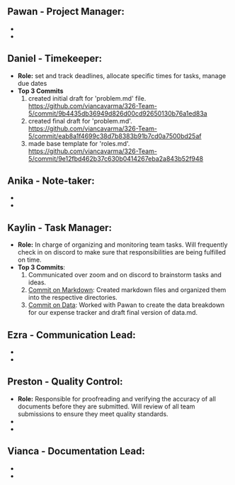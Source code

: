 
Pawan - Project Manager: 
  - 
  -
  -
## Daniel - Timekeeper: 
- **Role:** set and track deadlines, allocate specific times for tasks, manage due dates
- **Top 3 Commits**
  1. created initial draft for 'problem.md' file. https://github.com/viancavarma/326-Team-5/commit/9b4435db36949d826d00cd92650130b76a1ed83a
  2. created final draft for 'problem.md'. https://github.com/viancavarma/326-Team-5/commit/eab8a1f4699c38d7b8383b91b7cd0a7500bd25af
  3. made base template for 'roles.md'. https://github.com/viancavarma/326-Team-5/commit/9e12fbd462b37c630b0414267eba2a843b52f948

Anika - Note-taker: 
  -
  -
  -
## Kaylin - Task Manager:
  - **Role:** In charge of organizing and monitoring team tasks. Will frequently check in on discord to make sure that responsibilities are being fulfilled on time.
  - **Top 3 Commits**:
    1. Communicated over zoom and on discord to brainstorm tasks and ideas. 
    2. [Commit on Markdown](https://github.com/viancavarma/326-Team-5/commit/c2fa8de23c862337b968f6fdbe04252878b36587): Created markdown files and organized them into the respective directories.
    3. [Commit on Data](https://github.com/viancavarma/326-Team-5/commit/c06e03a493e2cd30d014787b98d4f7d25a787a86): Worked with Pawan to create the data breakdown for our expense tracker and draft final version of data.md.

Ezra - Communication Lead: 
  -
  -
  -
## Preston - Quality Control:
  - **Role:** Responsible for proofreading and verifying the accuracy of all documents before they are submitted. Will review of all team submissions to ensure they meet quality standards.
  -
  -
Vianca - Documentation Lead: 
  -
  -
  -
